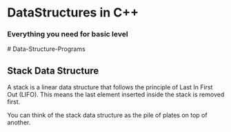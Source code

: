 # DataStructures in C++

<h3>Everything  you need for basic level </h3>
#   D a t a - S t r u c t u r e - P r o g r a m s 

## Stack Data Structure ##
A stack is a linear data structure that follows the principle of Last In First Out (LIFO). This means the last element inserted inside the stack is removed first.
<br>

You can think of the stack data structure as the pile of plates on top of another.
 
 
